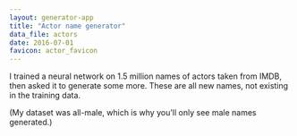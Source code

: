```yaml
---
layout: generator-app
title: "Actor name generator"
data_file: actors
date: 2016-07-01
favicon: actor_favicon
---
```


I trained a neural network on 1.5 million names of actors taken from IMDB, then asked it to generate some more. These are all new names, not existing in the training data.

(My dataset was all-male, which is why you'll only see male names generated.)
